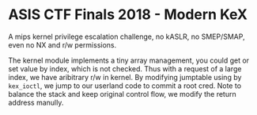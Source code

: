 # ASIS CTF Finals 2018 - Modern KeX

A mips kernel privilege escalation challenge, no kASLR, no SMEP/SMAP, even no NX and r/w permissions.

The kernel module implements a tiny array management, you could get or set value by index, which is not checked. Thus with a request of a large index, we have aribitrary r/w in kernel. By modifying jumptable using by `kex_ioctl`, we jump to our userland code to commit a root cred. Note to balance the stack and keep original control flow, we modify the return address manully.
